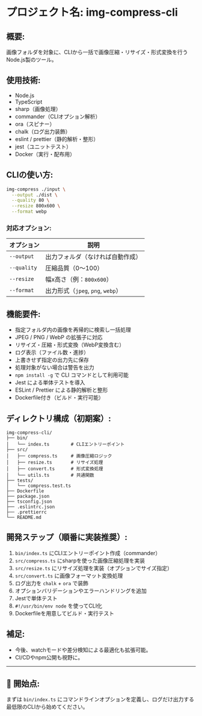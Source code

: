 # プロジェクト名: img-compress-cli

## 概要:
画像フォルダを対象に、CLIから一括で画像圧縮・リサイズ・形式変換を行うNode.js製のツール。

## 使用技術:
- Node.js
- TypeScript
- sharp（画像処理）
- commander（CLIオプション解析）
- ora（スピナー）
- chalk（ログ出力装飾）
- eslint / prettier（静的解析・整形）
- jest（ユニットテスト）
- Docker（実行・配布用）

## CLIの使い方:

```bash
img-compress ./input \
  --output ./dist \
  --quality 80 \
  --resize 800x600 \
  --format webp
```

### 対応オプション:

| オプション     | 説明                                 |
|----------------|--------------------------------------|
| `--output`     | 出力フォルダ（なければ自動作成）      |
| `--quality`    | 圧縮品質（0〜100）                   |
| `--resize`     | 幅x高さ（例：`800x600`）              |
| `--format`     | 出力形式（`jpeg`, `png`, `webp`）     |

## 機能要件:

- 指定フォルダ内の画像を再帰的に検索し一括処理
- JPEG / PNG / WebP の拡張子に対応
- リサイズ・圧縮・形式変換（WebP変換含む）
- ログ表示（ファイル数・進捗）
- 上書きせず指定の出力先に保存
- 処理対象がない場合は警告を出力
- `npm install -g` で CLI コマンドとして利用可能
- Jest による単体テストを導入
- ESLint / Prettier による静的解析と整形
- Dockerfile付き（ビルド・実行可能）

## ディレクトリ構成（初期案）:

```
img-compress-cli/
├── bin/
│   └── index.ts        # CLIエントリーポイント
├── src/
│   ├── compress.ts     # 画像圧縮ロジック
│   ├── resize.ts       # リサイズ処理
│   ├── convert.ts      # 形式変換処理
│   └── utils.ts        # 共通関数
├── tests/
│   └── compress.test.ts
├── Dockerfile
├── package.json
├── tsconfig.json
├── .eslintrc.json
├── .prettierrc
└── README.md
```

## 開発ステップ（順番に実装推奨）:

1. `bin/index.ts` にCLIエントリーポイント作成（commander）
2. `src/compress.ts` にsharpを使った画像圧縮処理を実装
3. `src/resize.ts` にリサイズ処理を実装（オプションでサイズ指定）
4. `src/convert.ts` に画像フォーマット変換処理
5. ログ出力を `chalk` + `ora` で装飾
6. オプションバリデーションやエラーハンドリングを追加
7. Jestで単体テスト
8. `#!/usr/bin/env node` を使ってCLI化
9. Dockerfileを用意してビルド・実行テスト

## 補足:
- 今後、watchモードや差分検知による最適化も拡張可能。
- CI/CDやnpm公開も視野に。

---

## 🔧 開始点:
まずは `bin/index.ts` にコマンドラインオプションを定義し、ログだけ出力する最低限のCLIから始めてください。
